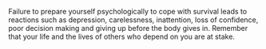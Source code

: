 Failure to prepare yourself psychologically to cope with survival leads to reactions such as depression, carelessness, inattention, loss of confidence, poor decision making and giving up before the body gives in. Remember that your life and the lives of others who depend on you are at stake.